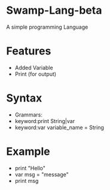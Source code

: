# Swamp-Lang-beta
A simple programming Language 


# Features
- Added Variable
- Print (for output)


# Syntax


 * Grammars:
 *  keyword:print String|var
 *  keyword:var variable_name = String


# Example

   * print "Hello"
   * var msg = "message"
   * print msg
